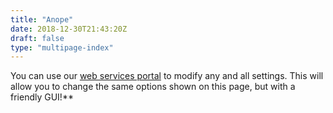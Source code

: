 ```yaml
---
title: "Anope"
date: 2018-12-30T21:43:20Z
draft: false
type: "multipage-index"
---
```


You can use our [web services portal](https://anope.snoonet.org) to modify any and all settings. This will allow you to change the same options shown on this page, but with a friendly GUI!**

